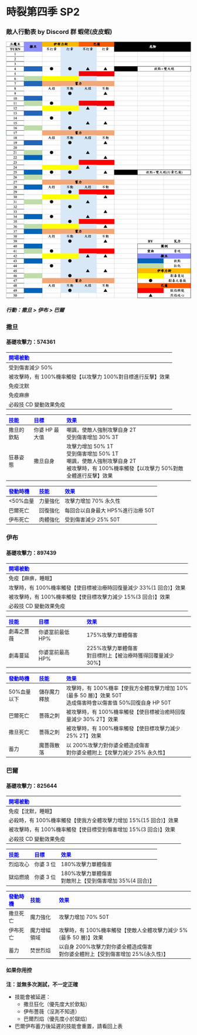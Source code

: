 # 時裂第四季 SP2

### 敵人行動表 by Discord 群 蝦佬(皮皮蝦)

![Moveset](../image/spguide/s4sp2movesetCN.png)

##### 行動：撒旦 > 伊布 > 巴爾

### 撒旦

#### 基礎攻擊力：574361

| <span style="color:blue">開場被動</span>                     |
| :----------------------------------------------------------- |
| 受到傷害減少 50%                                             |
| 被攻擊時，有 100%機率觸發【以攻擊力 100%對目標進行反擊】效果 |
| 免疫沈默                                                     |
| 免疫麻痹                                                     |
| 必殺技 CD 變動效果免疫                                       |

| <span style="color:blue"> 技能</span> | <span style="color:blue"> 目標</span> | <span style="color:blue"> 效果</span>                                                                                                    |
| :------------------------------------ | :------------------------------------ | :--------------------------------------------------------------------------------------------------------------------------------------- |
| 撒旦的欽點                            | 你婆 HP 最大值                        | 嘲諷，使敵人強制攻擊自身 2T<br>受到傷害增加 30% 3T                                                                                       |
| 狂暴姿態                              | 撒旦自身                              | 攻擊力增加 50% 1T<br>受到傷害增加 50% 1T<br>嘲諷，使敵人強制攻擊自身 2T<br>被攻擊時，有 100%機率觸發【以攻擊力 50%對敵全體進行反擊】效果 |

| <span style="color:blue"> 發動時機 </span> | <span style="color:blue"> 技能</span> | <span style="color:blue">效果</span> |
| :----------------------------------------- | :------------------------------------ | :----------------------------------- |
| <50%血量                                   | 力量強化                              | 攻擊力增加 70% 永久性                |
| 巴爾死亡                                   | 回復強化                              | 每回合以自身最大 HP5%進行治療 50T    |
| 伊布死亡                                   | 肉體強化                              | 受到傷害減少 25% 50T                 |

### 伊布

#### 基礎攻擊力：897439

| <span style="color:blue">開場被動</span>                            |
| :------------------------------------------------------------------ |
| 免疫【麻痹，睡眠】                                                  |
| 攻擊時，有 100%機率觸發【使目標被治療時回復量減少 33%(1 回合)】效果 |
| 被攻擊時，有 100%機率觸發【使目標攻擊力減少 15%(3 回合)】效果       |
| 必殺技 CD 變動效果免疫                                              |

| <span style="color:blue"> 技能</span> | <span style="color:blue"> 目標</span> | <span style="color:blue"> 效果</span>                          |
| :------------------------------------ | :------------------------------------ | :------------------------------------------------------------- |
| 劇毒之薔薇                            | 你婆當前最低 HP%                      | 175%攻擊力單體傷害                                             |
| 劇毒蔓延                              | 你婆當前最高 HP%                      | 225%攻擊力單體傷害<br>對目標附上【被治療時獲得回覆量減少 30%】 |

| <span style="color:blue"> 發動時機 </span> | <span style="color:blue"> 技能</span> | <span style="color:blue">效果</span>                                                                             |
| :----------------------------------------- | :------------------------------------ | :--------------------------------------------------------------------------------------------------------------- |
| 50%血量以下                                | 儲存魔力釋放                          | 攻擊時，有 100%機率【使我方全體攻擊力增加 10%(最多 50 層)】效果 50T <br> 造成傷害時會以傷害值 50%回復自身 HP 50T |
| 巴爾死亡                                   | 薔薇之刺                              | 被攻擊時，有 100%機率觸發【使目標被治癒時回復量減少 30% 2T】效果                                                 |
| 撒旦死亡                                   | 薔薇之刺                              | 被攻擊時，有 100%機率觸發【使目標攻擊力減少 25% 2T】效果                                                         |
| 蓄力                                       | 魔薔薇散落                            | 以 200%攻擊力對你婆全體造成傷害<br>對你婆全體附上【攻擊力減少 25% 永久性】                                       |

### 巴爾

#### 基礎攻擊力：825644

| <span style="color:blue">開場被動</span>                         |
| :--------------------------------------------------------------- |
| 免疫【沈默，睡眠】                                               |
| 必殺時，有 100%機率觸發【使我方全體攻擊力增加 15%(15 回合)】效果 |
| 被攻擊時，有 100%機率觸發【使目標受到傷害增加 15%(3 回合)】效果  |
| 必殺技 CD 變動效果免疫                                           |

| <span style="color:blue"> 技能</span> | <span style="color:blue"> 目標</span> | <span style="color:blue"> 效果</span>                      |
| :------------------------------------ | :------------------------------------ | :--------------------------------------------------------- |
| 烈焰攻心                              | 你婆 3 位                             | 180%攻擊力單體傷害                                         |
| 獄焰燃燒                              | 你婆 3 位                             | 180%攻擊力單體傷害<br>對敵附上【受到傷害增加 35%(4 回合)】 |

| <span style="color:blue"> 發動時機 </span> | <span style="color:blue"> 技能</span> | <span style="color:blue">效果</span>                                              |
| :----------------------------------------- | :------------------------------------ | :-------------------------------------------------------------------------------- |
| 撒旦死亡                                   | 魔力強化                              | 攻擊力增加 70% 50T                                                                |
| 伊布死亡                                   | 魔力增幅領域                          | 攻擊時，有 100%機率觸發【使敵人全體攻擊力減少 5%(最多 50 層)】效果                |
| 蓄力                                       | 焚世烈焰                              | 以自身 200%攻擊力對你婆全體造成傷害<br>對你婆全體附上【受到傷害增加 25%(永久性)】 |

#### 如果你用控

**注：並無多次測試，不一定正確**

- 技能會被延遲：
  - 撒旦狂化（優先度大於欽點）
  - 伊布薔薇（沒測不知道）
  - 巴爾烈焰（優先度小於獄焰）
- 巴爾伊布蓄力後延遲的技能會重置，請看回上表
